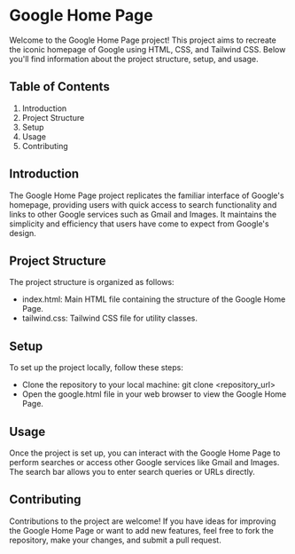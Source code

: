 # Google Home Page
Welcome to the Google Home Page project! This project aims to recreate the iconic homepage of Google using HTML, CSS, and Tailwind CSS. Below you'll find information about the project structure, setup, and usage.

## Table of Contents
1. Introduction
2. Project Structure
3. Setup
4. Usage
5. Contributing

## Introduction
The Google Home Page project replicates the familiar interface of Google's homepage, providing users with quick access to search functionality and links to other Google services such as Gmail and Images. It maintains the simplicity and efficiency that users have come to expect from Google's design.

## Project Structure
The project structure is organized as follows:

- index.html: Main HTML file containing the structure of the Google Home Page.
- tailwind.css: Tailwind CSS file for utility classes.
## Setup
To set up the project locally, follow these steps:

- Clone the repository to your local machine:
git clone <repository_url>
- Open the google.html file in your web browser to view the Google Home Page.
## Usage
Once the project is set up, you can interact with the Google Home Page to perform searches or access other Google services like Gmail and Images. The search bar allows you to enter search queries or URLs directly.

## Contributing
Contributions to the project are welcome! If you have ideas for improving the Google Home Page or want to add new features, feel free to fork the repository, make your changes, and submit a pull request.
